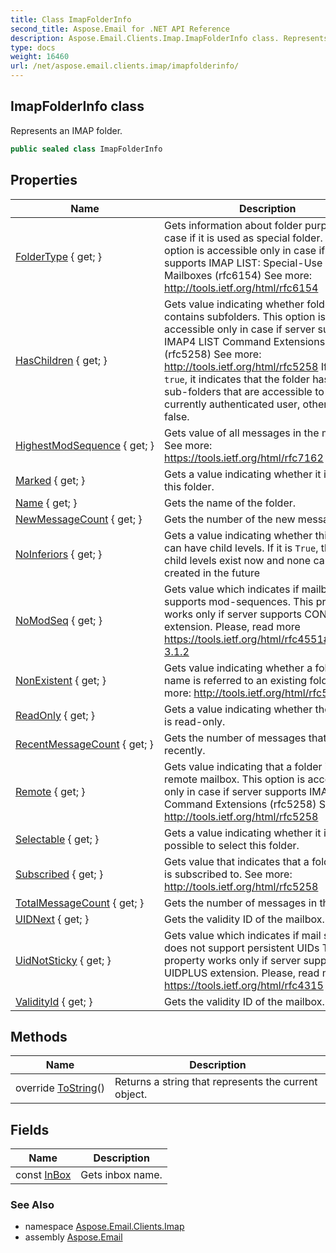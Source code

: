 ```yaml
---
title: Class ImapFolderInfo
second_title: Aspose.Email for .NET API Reference
description: Aspose.Email.Clients.Imap.ImapFolderInfo class. Represents an IMAP folder
type: docs
weight: 16460
url: /net/aspose.email.clients.imap/imapfolderinfo/
---
```

## ImapFolderInfo class

Represents an IMAP folder.

```csharp
public sealed class ImapFolderInfo
```

## Properties

| Name | Description |
| --- | --- |
| [FolderType](../../aspose.email.clients.imap/imapfolderinfo/foldertype/) { get; } | Gets information about folder purpose in case if it is used as special folder. This option is accessible only in case if server supports IMAP LIST: Special-Use Mailboxes (rfc6154) See more: http://tools.ietf.org/html/rfc6154 |
| [HasChildren](../../aspose.email.clients.imap/imapfolderinfo/haschildren/) { get; } | Gets value indicating whether folder contains subfolders. This option is accessible only in case if server supports IMAP4 LIST Command Extensions (rfc5258) See more: http://tools.ietf.org/html/rfc5258 If value is `true`, it indicates that the folder has child sub-folders that are accessible to the currently authenticated user, otherwise false. |
| [HighestModSequence](../../aspose.email.clients.imap/imapfolderinfo/highestmodsequence/) { get; } | Gets value of all messages in the mailbox. See more: https://tools.ietf.org/html/rfc7162 |
| [Marked](../../aspose.email.clients.imap/imapfolderinfo/marked/) { get; } | Gets a value indicating whether it is marked this folder. |
| [Name](../../aspose.email.clients.imap/imapfolderinfo/name/) { get; } | Gets the name of the folder. |
| [NewMessageCount](../../aspose.email.clients.imap/imapfolderinfo/newmessagecount/) { get; } | Gets the number of the new messages. |
| [NoInferiors](../../aspose.email.clients.imap/imapfolderinfo/noinferiors/) { get; } | Gets a value indicating whether this folder can have child levels. If it is `True`, then no child levels exist now and none can be created in the future |
| [NoModSeq](../../aspose.email.clients.imap/imapfolderinfo/nomodseq/) { get; } | Gets value which indicates if mailbox supports mod-sequences. This property works only if server supports CONDSTORE extension. Please, read more https://tools.ietf.org/html/rfc4551#section-3.1.2 |
| [NonExistent](../../aspose.email.clients.imap/imapfolderinfo/nonexistent/) { get; } | Gets value indicating whether a folder name is referred to an existing folder. See more: http://tools.ietf.org/html/rfc5258 |
| [ReadOnly](../../aspose.email.clients.imap/imapfolderinfo/readonly/) { get; } | Gets a value indicating whether the folder is read-only. |
| [RecentMessageCount](../../aspose.email.clients.imap/imapfolderinfo/recentmessagecount/) { get; } | Gets the number of messages that arrived recently. |
| [Remote](../../aspose.email.clients.imap/imapfolderinfo/remote/) { get; } | Gets value indicating that a folder is a remote mailbox. This option is accessible only in case if server supports IMAP4 LIST Command Extensions (rfc5258) See more: http://tools.ietf.org/html/rfc5258 |
| [Selectable](../../aspose.email.clients.imap/imapfolderinfo/selectable/) { get; } | Gets a value indicating whether it is possible to select this folder. |
| [Subscribed](../../aspose.email.clients.imap/imapfolderinfo/subscribed/) { get; } | Gets value that indicates that a folder name is subscribed to. See more: http://tools.ietf.org/html/rfc5258 |
| [TotalMessageCount](../../aspose.email.clients.imap/imapfolderinfo/totalmessagecount/) { get; } | Gets the number of messages in the folder. |
| [UIDNext](../../aspose.email.clients.imap/imapfolderinfo/uidnext/) { get; } | Gets the validity ID of the mailbox. |
| [UidNotSticky](../../aspose.email.clients.imap/imapfolderinfo/uidnotsticky/) { get; } | Gets value which indicates if mail store does not support persistent UIDs This property works only if server supports UIDPLUS extension. Please, read more https://tools.ietf.org/html/rfc4315 |
| [ValidityId](../../aspose.email.clients.imap/imapfolderinfo/validityid/) { get; } | Gets the validity ID of the mailbox. |

## Methods

| Name | Description |
| --- | --- |
| override [ToString](../../aspose.email.clients.imap/imapfolderinfo/tostring/)() | Returns a string that represents the current object. |

## Fields

| Name | Description |
| --- | --- |
| const [InBox](../../aspose.email.clients.imap/imapfolderinfo/inbox/) | Gets inbox name. |

### See Also

* namespace [Aspose.Email.Clients.Imap](../../aspose.email.clients.imap/)
* assembly [Aspose.Email](../../)


